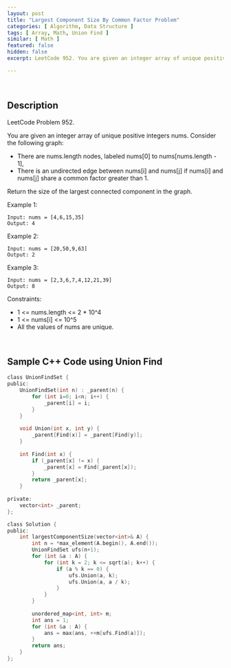 ```yaml
---
layout: post
title: "Largest Component Size By Common Factor Problem"
categories: [ Algorithm, Data Structure ]
tags: [ Array, Math, Union Find ]
similar: [ Math ]
featured: false
hidden: false
excerpt: LeetCode 952. You are given an integer array of unique positive integers nums. Consider the following graph

---
```


<br />

## Description

LeetCode Problem 952.

You are given an integer array of unique positive integers nums. Consider the following graph:
* There are nums.length nodes, labeled nums[0] to nums[nums.length - 1],
* There is an undirected edge between nums[i] and nums[j] if nums[i] and nums[j] share a common factor greater than 1.

Return the size of the largest connected component in the graph.

Example 1: 
```
Input: nums = [4,6,15,35]
Output: 4
```

Example 2: 
```
Input: nums = [20,50,9,63]
Output: 2
```

Example 3: 
```
Input: nums = [2,3,6,7,4,12,21,39]
Output: 8
```

Constraints:
* 1 <= nums.length <= 2 * 10^4
* 1 <= nums[i] <= 10^5
* All the values of nums are unique.

<br />

## Sample C++ Code using Union Find 


```c
class UnionFindSet {
public:
    UnionFindSet(int n) : _parent(n) {
        for (int i=0; i<n; i++) {
            _parent[i] = i;
        }
    }
    
    void Union(int x, int y) {
        _parent[Find(x)] = _parent[Find(y)];
    }
    
    int Find(int x) {
        if (_parent[x] != x) {
            _parent[x] = Find(_parent[x]);
        }
        return _parent[x];
    }
    
private:
    vector<int> _parent;
};

class Solution {
public:
    int largestComponentSize(vector<int>& A) {
        int n = *max_element(A.begin(), A.end());
        UnionFindSet ufs(n+1);
        for (int &a : A) {
            for (int k = 2; k <= sqrt(a); k++) {
                if (a % k == 0) {
                    ufs.Union(a, k);
                    ufs.Union(a, a / k);
                }
            }
        }
        
        unordered_map<int, int> m;
        int ans = 1;
        for (int &a : A) {
            ans = max(ans, ++m[ufs.Find(a)]);
        }
        return ans;
    }
};
```


